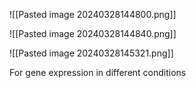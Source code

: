 ![[Pasted image 20240328144800.png]]

![[Pasted image 20240328144840.png]]

![[Pasted image 20240328145321.png]]

For gene expression in different conditions